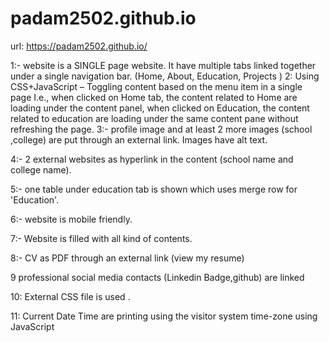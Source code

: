 # padam2502.github.io
url: https://padam2502.github.io/


1:- 
website is a SINGLE page website. It  have multiple tabs linked together under a single navigation bar. (Home, About, Education, Projects )
2:
Using CSS+JavaScript – Toggling content based on the menu item in a single page I.e., when clicked on Home tab, the content related to Home are loading under the content panel, when clicked on Education, the content related to education are loading under the same content pane without refreshing the page.
3:-
 profile image and at least 2 more images (school ,college) are put through an external link. Images  have alt text.
 
 4:-
 2 external websites as hyperlink in the content (school name and college name).
 
 5:-
 one table under education tab is shown which uses merge row for 'Education'.
 
 6:-
 website is mobile friendly.
 
 7:-
 Website is filled with all kind of contents.
 
 8:-
 CV as PDF through an external link (view my resume)
 
 9
 professional social media contacts (Linkedin Badge,github) are linked
 
 10:
 External CSS file is used .
 
 11:
 Current Date Time are printing using the visitor system time-zone using JavaScript

